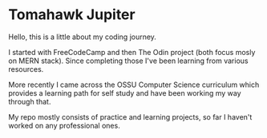 # Tomahawk Jupiter

Hello, this is a little about my coding journey.

I started with FreeCodeCamp and then The Odin project (both focus mosly on MERN stack). Since completing those I've been learning from various resources.

More recently I came across the OSSU Computer Science curriculum which provides a learning path for self study and have been working my way through that.

My repo mostly consists of practice and learning projects, so far I haven't worked on any professional ones.

<!---
tomahawk-jupiter/tomahawk-jupiter is a ✨ special ✨ repository because its `README.md` (this file) appears on your GitHub profile.
You can click the Preview link to take a look at your changes.
--->

